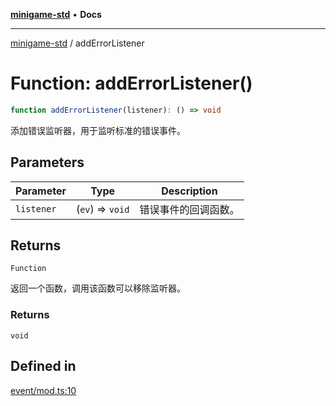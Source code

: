 [**minigame-std**](../README.md) • **Docs**

***

[minigame-std](../README.md) / addErrorListener

# Function: addErrorListener()

```ts
function addErrorListener(listener): () => void
```

添加错误监听器，用于监听标准的错误事件。

## Parameters

| Parameter | Type | Description |
| ------ | ------ | ------ |
| `listener` | (`ev`) => `void` | 错误事件的回调函数。 |

## Returns

`Function`

返回一个函数，调用该函数可以移除监听器。

### Returns

`void`

## Defined in

[event/mod.ts:10](https://github.com/JiangJie/minigame-std/blob/baaa9364b1809237ffe9720be3ef4dba617567c9/src/std/event/mod.ts#L10)
